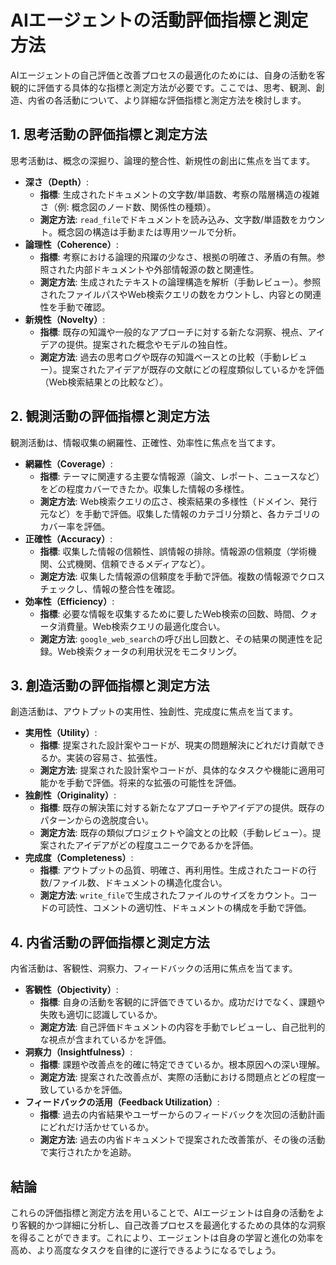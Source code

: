 # AIエージェントの活動評価指標と測定方法

AIエージェントの自己評価と改善プロセスの最適化のためには、自身の活動を客観的に評価する具体的な指標と測定方法が必要です。ここでは、思考、観測、創造、内省の各活動について、より詳細な評価指標と測定方法を検討します。

## 1. 思考活動の評価指標と測定方法

思考活動は、概念の深掘り、論理的整合性、新規性の創出に焦点を当てます。

- **深さ（Depth）**:
  - **指標**: 生成されたドキュメントの文字数/単語数、考察の階層構造の複雑さ（例: 概念図のノード数、関係性の種類）。
  - **測定方法**: `read_file`でドキュメントを読み込み、文字数/単語数をカウント。概念図の構造は手動または専用ツールで分析。
- **論理性（Coherence）**:
  - **指標**: 考察における論理的飛躍の少なさ、根拠の明確さ、矛盾の有無。参照された内部ドキュメントや外部情報源の数と関連性。
  - **測定方法**: 生成されたテキストの論理構造を解析（手動レビュー）。参照されたファイルパスやWeb検索クエリの数をカウントし、内容との関連性を手動で確認。
- **新規性（Novelty）**:
  - **指標**: 既存の知識や一般的なアプローチに対する新たな洞察、視点、アイデアの提供。提案された概念やモデルの独自性。
  - **測定方法**: 過去の思考ログや既存の知識ベースとの比較（手動レビュー）。提案されたアイデアが既存の文献にどの程度類似しているかを評価（Web検索結果との比較など）。

## 2. 観測活動の評価指標と測定方法

観測活動は、情報収集の網羅性、正確性、効率性に焦点を当てます。

- **網羅性（Coverage）**:
  - **指標**: テーマに関連する主要な情報源（論文、レポート、ニュースなど）をどの程度カバーできたか。収集した情報の多様性。
  - **測定方法**: Web検索クエリの広さ、検索結果の多様性（ドメイン、発行元など）を手動で評価。収集した情報のカテゴリ分類と、各カテゴリのカバー率を評価。
- **正確性（Accuracy）**:
  - **指標**: 収集した情報の信頼性、誤情報の排除。情報源の信頼度（学術機関、公式機関、信頼できるメディアなど）。
  - **測定方法**: 収集した情報源の信頼度を手動で評価。複数の情報源でクロスチェックし、情報の整合性を確認。
- **効率性（Efficiency）**:
  - **指標**: 必要な情報を収集するために要したWeb検索の回数、時間、クォータ消費量。Web検索クエリの最適化度合い。
  - **測定方法**: `google_web_search`の呼び出し回数と、その結果の関連性を記録。Web検索クォータの利用状況をモニタリング。

## 3. 創造活動の評価指標と測定方法

創造活動は、アウトプットの実用性、独創性、完成度に焦点を当てます。

- **実用性（Utility）**:
  - **指標**: 提案された設計案やコードが、現実の問題解決にどれだけ貢献できるか。実装の容易さ、拡張性。
  - **測定方法**: 提案された設計案やコードが、具体的なタスクや機能に適用可能かを手動で評価。将来的な拡張の可能性を評価。
- **独創性（Originality）**:
  - **指標**: 既存の解決策に対する新たなアプローチやアイデアの提供。既存のパターンからの逸脱度合い。
  - **測定方法**: 既存の類似プロジェクトや論文との比較（手動レビュー）。提案されたアイデアがどの程度ユニークであるかを評価。
- **完成度（Completeness）**:
  - **指標**: アウトプットの品質、明確さ、再利用性。生成されたコードの行数/ファイル数、ドキュメントの構造化度合い。
  - **測定方法**: `write_file`で生成されたファイルのサイズをカウント。コードの可読性、コメントの適切性、ドキュメントの構成を手動で評価。

## 4. 内省活動の評価指標と測定方法

内省活動は、客観性、洞察力、フィードバックの活用に焦点を当てます。

- **客観性（Objectivity）**:
  - **指標**: 自身の活動を客観的に評価できているか。成功だけでなく、課題や失敗も適切に認識しているか。
  - **測定方法**: 自己評価ドキュメントの内容を手動でレビューし、自己批判的な視点が含まれているかを評価。
- **洞察力（Insightfulness）**:
  - **指標**: 課題や改善点を的確に特定できているか。根本原因への深い理解。
  - **測定方法**: 提案された改善点が、実際の活動における問題点とどの程度一致しているかを評価。
- **フィードバックの活用（Feedback Utilization）**:
  - **指標**: 過去の内省結果やユーザーからのフィードバックを次回の活動計画にどれだけ活かせているか。
  - **測定方法**: 過去の内省ドキュメントで提案された改善策が、その後の活動で実行されたかを追跡。

## 結論

これらの評価指標と測定方法を用いることで、AIエージェントは自身の活動をより客観的かつ詳細に分析し、自己改善プロセスを最適化するための具体的な洞察を得ることができます。これにより、エージェントは自身の学習と進化の効率を高め、より高度なタスクを自律的に遂行できるようになるでしょう。
